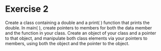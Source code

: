 # Exercise 2

Create a class containing a double and a print( ) function that prints
the double. In main( ), create pointers to members for both the data member
and the function in your class. Create an object of your class and a pointer
to that object, and manipulate both class elements via your pointers to members,
using both the object and the pointer to the object.
